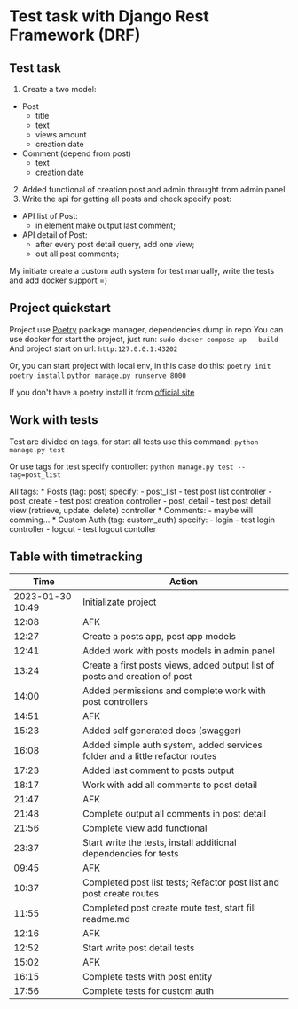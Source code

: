 # Test task with Django Rest Framework (DRF)


## Test task

1. Create a two model:
  * Post
    - title
    - text
    - views amount
    - creation date
  * Comment (depend from post)
    - text
    - creation date
2. Added functional of creation post and admin throught from admin panel
3. Write the api for getting all posts and check specify post:
  * API list of Post:
    - in element make output last comment;
  * API detail of Post:
    - after every post detail query, add one view;
    - out all post comments;

My initiate create a custom auth system for test manually, write the tests and add docker support =)

## Project quickstart
  Project use [Poetry](https://python-poetry.org/) package manager, dependencies dump in repo
  You can use docker for start the project, just run:
  `sudo docker compose up --build`
  And project start on url: `http:127.0.0.1:43202`


  Or, you can start project with local env, in this case do this:
  `poetry init`
  `poetry install`
  `python manage.py runserve 8000`


  If you don't have a poetry install it from [official site](https://python-poetry.org/)


## Work with tests
  Test are divided on tags, for start all tests use this command:
  `python manage.py test`

  Or use tags for test specify controller:
  `python manage.py test --tag=post_list`

  All tags:
    * Posts (tag: post) specify:
      - post_list - test post list controller
      - post_create - test post creation controller
      - post_detail - test post detail view (retrieve, update, delete) controller
    * Comments:
      - maybe will comming...
    * Custom Auth (tag: custom_auth) specify:
      - login - test login controller
      - logout - test logout contoller


## Table with timetracking

| Time             	| Action                                                                       	|
|------------------	|------------------------------------------------------------------------------	|
| 2023-01-30 10:49 	| Initializate project                                                         	|
| 12:08            	| AFK                                                                          	|
| 12:27            	| Create a posts app, post app models                                          	|
| 12:41            	| Added work with posts models in admin panel                                  	|
| 13:24            	| Create a first posts views, added output list of posts and creation of post  	|
| 14:00            	| Added permissions and complete work with post controllers                    	|
| 14:51            	| AFK                                                                          	|
| 15:23            	| Added self generated docs (swagger)                                          	|
| 16:08            	| Added simple auth system, added services folder and a little refactor routes 	|
| 17:23            	| Added last comment to posts output                                           	|
| 18:17            	| Work with add all comments to post detail                                    	|
| 21:47            	| AFK                                                                          	|
| 21:48            	| Complete output all comments in post detail                                  	|
| 21:56            	| Complete view add functional                                                 	|
| 23:37            	| Start write the tests, install additional dependencies for tests             	|
| 09:45            	| AFK                                                                          	|
| 10:37            	| Completed post list tests; Refactor post list and post create routes         	|
| 11:55            	| Completed post create route test, start fill readme.md                       	|
| 12:16            	| AFK                                                                          	|
| 12:52            	| Start write post detail tests                                                	|
| 15:02            	| AFK                                                                          	|
| 16:15            	| Complete tests with post entity                                              	|
| 17:56            	| Complete tests for custom auth                                               	|
